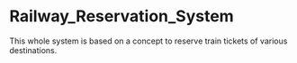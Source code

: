# Railway_Reservation_System
This whole system is based on a concept to reserve train tickets of various destinations.
